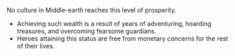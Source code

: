  No culture in Middle-earth reaches this level of prosperity.  
  - Achieving such wealth is a result of years of adventuring, hoarding treasures, and overcoming fearsome guardians.  
  - Heroes attaining this status are free from monetary concerns for the rest of their lives.  